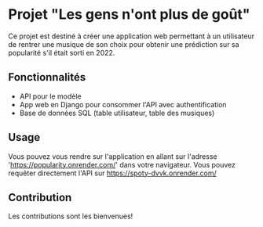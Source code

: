  # Projet "Les gens n'ont plus de goût"

Ce projet est destiné à créer une application web permettant à un utilisateur de rentrer une musique de son choix pour obtenir une prédiction sur sa popularité s'il était sorti en 2022.

## Fonctionnalités
- API pour le modèle
- App web en Django pour consommer l'API avec authentification
- Base de données SQL (table utilisateur, table des musiques)


## Usage

Vous pouvez vous rendre sur l'application en allant sur l'adresse 'https://popularity.onrender.com/' dans votre navigateur.
Vous pouvez requêter directement l'API sur https://spoty-dvvk.onrender.com/

## Contribution

Les contributions sont les bienvenues!
